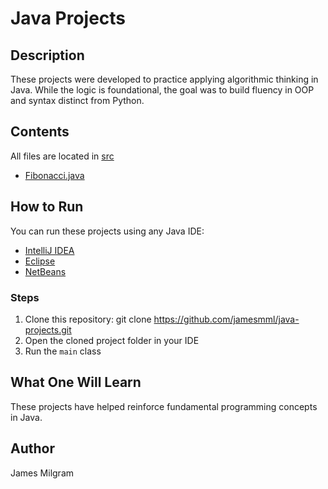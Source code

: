# Java Projects

## Description
These projects were developed to practice applying algorithmic thinking in Java. 
While the logic is foundational, the goal was to build fluency in OOP and syntax distinct from Python.

## Contents
All files are located in [src](src/)
- [Fibonacci.java](src/Fibonacci.java)

## How to Run
You can run these projects using any Java IDE:

- [IntelliJ IDEA](https://www.jetbrains.com/idea/)
- [Eclipse](https://www.eclipse.org/)
- [NetBeans](https://netbeans.apache.org/)

### Steps
1. Clone this repository:
git clone https://github.com/jamesmml/java-projects.git
2. Open the cloned project folder in your IDE
3. Run the `main` class

## What One Will Learn
These projects have helped reinforce fundamental programming concepts in Java.

## Author
James Milgram
